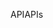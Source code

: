 <span data-ttu-id="edb4f-101">API</span><span class="sxs-lookup"><span data-stu-id="edb4f-101">APIs</span></span>